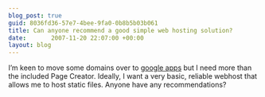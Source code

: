 ```yaml
---
blog_post: true
guid: 8036fd36-57e7-4bee-9fa0-0b8b5b03b061
title: Can anyone recommend a good simple web hosting solution?
date:       2007-11-20 22:07:00 +00:00
layout: blog
---
```


I’m keen to move some domains over to [google
apps](http://www.google.com/a) but I need more than the included Page
Creator. Ideally, I want a very basic, reliable webhost that allows me
to host static files. Anyone have any recommendations?
